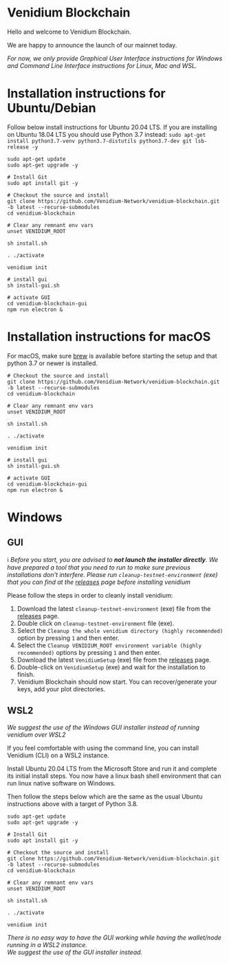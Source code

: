 # Venidium Blockchain

Hello and welcome to Venidium Blockchain.

We are happy to announce the launch of our mainnet today.

_For now, we only provide Graphical User Interface instructions for Windows and Command Line Interface instructions for Linux, Mac and WSL._

# Installation instructions for Ubuntu/Debian

Follow below install instructions for Ubuntu 20.04 LTS. If you are installing on Ubuntu 18.04 LTS you should use Python 3.7 instead: `sudo apt-get install python3.7-venv python3.7-distutils python3.7-dev git lsb-release -y`

```shell
sudo apt-get update
sudo apt-get upgrade -y

# Install Git
sudo apt install git -y

# Checkout the source and install
git clone https://github.com/Venidium-Network/venidium-blockchain.git -b latest --recurse-submodules
cd venidium-blockchain

# Clear any remnant env vars
unset VENIDIUM_ROOT

sh install.sh

. ./activate

venidium init

# install gui
sh install-gui.sh

# activate GUI
cd venidium-blockchain-gui
npm run electron &
```

# Installation instructions for macOS

For macOS, make sure [brew](https://brew.sh/) is available before starting the setup and that python 3.7 or newer is installed.

```shell
# Checkout the source and install
git clone https://github.com/Venidium-Network/venidium-blockchain.git -b latest --recurse-submodules
cd venidium-blockchain

# Clear any remnant env vars
unset VENIDIUM_ROOT

sh install.sh

. ./activate

venidium init

# install gui
sh install-gui.sh

# activate GUI
cd venidium-blockchain-gui
npm run electron &
```

# Windows

## GUI

ℹ️ _Before you start, you are advised to __not launch the installer directly__. We have prepared a tool that you need to run to make sure previous installations don't interfere. Please run `cleanup-testnet-environment` (exe) that you can find at the [releases](https://github.com/Venidium-Network/venidium-blockchain/releases) page before installing venidium_

Please follow the steps in order to cleanly install venidium:

1. Download the latest `cleanup-testnet-environment` (exe) file from the [releases](https://github.com/Venidium-Network/venidium-blockchain/releases) page.
1. Double click on `cleanup-testnet-environment` file (exe).
1. Select the `Cleanup the whole venidium directory (highly recommended)` option by pressing `1` and then enter.
1. Select the `Cleanup VENIDIUM_ROOT environment variable (highly recommended)` options by pressing `1` and then enter.
1. Download the latest `VenidiumSetup` (exe) file from the [releases](https://github.com/Venidium-Network/venidium-blockchain/releases) page.
1. Double-click on `VenidiumSetup` (exe) and wait for the installation to finish.
1. Venidium Blockchain should now start. You can recover/generate your keys, add your plot directories.

## WSL2

*We suggest the use of the Windows GUI installer instead of running venidium over WSL2*

If you feel comfortable with using the command line, you can install Venidium (CLI) on a WSL2 instance.

Install Ubuntu 20.04 LTS from the Microsoft Store and run it and complete its initial install steps. You now have a linux bash shell environment that can run linux native software on Windows.

Then follow the steps below which are the same as the usual Ubuntu instructions above with a target of Python 3.8.

```shell
sudo apt-get update
sudo apt-get upgrade -y

# Install Git
sudo apt install git -y

# Checkout the source and install
git clone https://github.com/Venidium-Network/venidium-blockchain.git -b latest --recurse-submodules
cd venidium-blockchain

# Clear any remnant env vars
unset VENIDIUM_ROOT

sh install.sh

. ./activate

venidium init
```

*There is no easy way to have the GUI working while having the wallet/node running in a WSL2 instance.*  
*We suggest the use of the GUI installer instead.*
